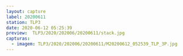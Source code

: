 ```yaml
---
layout: capture
label: 20200611
station: TLP3
date: 2020-06-12 05:25:39
preview:  TLP3/2020/202006/20200611/stack.jpg
capturas:
  - imagem: TLP3/2020/202006/20200611/M20200612_052539_TLP_3P.jpg
---
```

